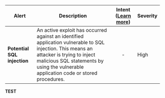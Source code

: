 |Alert|Description|Intent ([Learn more](#intentions))|Severity|
|----|----|:----:|--|
|**Potential SQL injection**|An active exploit has occurred against an identified application vulnerable to SQL injection. This means an attacker is trying to inject malicious SQL statements by using the vulnerable application code or stored procedures.|-|High|
**TEST**
